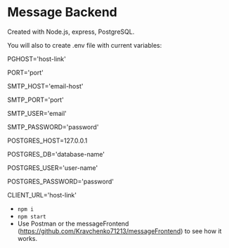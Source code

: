 # Message Backend

Created with Node.js, express, PostgreSQL.

You will also to create .env file with current variables: 

PGHOST='host-link'

PORT='port'

SMTP_HOST='email-host'

SMTP_PORT='port'

SMTP_USER='email'

SMTP_PASSWORD='password'

POSTGRES_HOST=127.0.0.1

POSTGRES_DB='database-name'

POSTGRES_USER='user-name'

POSTGRES_PASSWORD='password'


CLIENT_URL='host-link'

- `npm i`
- `npm start`
- Use Postman or the messageFrontend (https://github.com/Kravchenko71213/messageFrontend) to see how it works.
